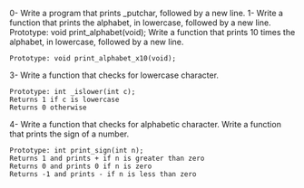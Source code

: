 0- Write a program that prints _putchar, followed by a new line.
1- Write a function that prints the alphabet, in lowercase, followed by a new line.
    Prototype: void print_alphabet(void);
Write a function that prints 10 times the alphabet, in lowercase, followed by a new line.

    Prototype: void print_alphabet_x10(void);
3- Write a function that checks for lowercase character.

    Prototype: int _islower(int c);
    Returns 1 if c is lowercase
    Returns 0 otherwise

4- Write a function that checks for alphabetic character.
Write a function that prints the sign of a number.

    Prototype: int print_sign(int n);
    Returns 1 and prints + if n is greater than zero
    Returns 0 and prints 0 if n is zero
    Returns -1 and prints - if n is less than zero

